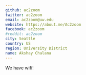 ```yaml
---
github: ac2zoom
twitter: ac2zoom
email: ac2zoom@uw.edu
website: https://about.me/Ac2zoom
facebook: ac2zoom
#reddit: ac2zoom
city: Seattle
country: US
region: University District
name: Akshay Chalana
---
```


We have wifi!
